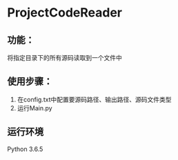 # ProjectCodeReader
## 功能：
将指定目录下的所有源码读取到一个文件中

## 使用步骤：
1. 在config.txt中配置要源码路径、输出路径、源码文件类型
1. 运行Main.py

## 运行环境
Python 3.6.5

